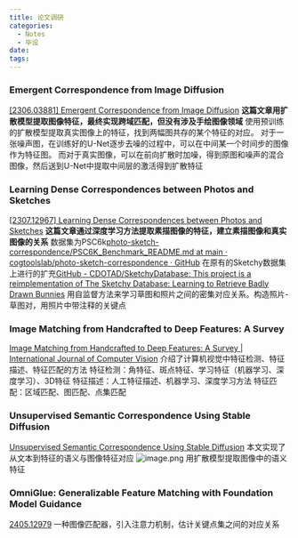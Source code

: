 ```yaml
---
title: 论文调研
categories:
  - Notes
  - 毕设
date:
tags:
---
```

### Emergent Correspondence from Image Diffusion
[[2306.03881] Emergent Correspondence from Image Diffusion](https://ar5iv.labs.arxiv.org/html/2306.03881?_immersive_translate_auto_translate=1) 
**这篇文章用扩散模型提取图像特征，最终实现跨域匹配，但没有涉及手绘图像领域**
使用预训练的扩散模型提取真实图像上的特征，找到两幅图共存的某个特征的对应。
对于一张噪声图，在训练好的U-Net逐步去噪的过程中，可以在中间某一个时间步的图像作为特征图。
而对于真实图像，可以在前向扩散时加噪，得到原图和噪声的混合图像，然后送到U-Net中提取中间层的激活得到扩散特征

### Learning Dense Correspondences between Photos and Sketches
[[2307.12967] Learning Dense Correspondences between Photos and Sketches](https://ar5iv.labs.arxiv.org/html/2307.12967?_immersive_translate_auto_translate=1) 
**这篇文章通过深度学习方法提取素描图像的特征，建立素描图像和真实图像的关系**
数据集为PSC6k[photo-sketch-correspondence/PSC6K\_Benchmark\_README.md at main · cogtoolslab/photo-sketch-correspondence · GitHub](https://github.com/cogtoolslab/photo-sketch-correspondence/blob/main/PSC6K_Benchmark_README.md) 
在原有的Sketchy数据集上进行的扩充[GitHub - CDOTAD/SketchyDatabase: This project is a reimplementation of The Sketchy Database: Learning to Retrieve Badly Drawn Bunnies](https://github.com/CDOTAD/SketchyDatabase?tab=readme-ov-file)
用自监督方法来学习草图和照片之间的密集对应关系。构造照片-草图对，用照片中带注释的关键点

### Image Matching from Handcrafted to Deep Features: A Survey
[Image Matching from Handcrafted to Deep Features: A Survey | International Journal of Computer Vision](https://link.springer.com/article/10.1007/s11263-020-01359-2)
介绍了计算机视觉中特征检测、特征描述、特征匹配的方法
特征检测：角特征、斑点特征、学习特征（机器学习、深度学习）、3D特征
特征描述：人工特征描述、机器学习、深度学习方法
特征匹配：区域匹配、图匹配、点集匹配

### Unsupervised Semantic Correspondence Using Stable Diffusion
[Unsupervised Semantic Correspondence Using Stable Diffusion](https://arxiv.org/html/2305.15581?_immersive_translate_auto_translate=1)
本文实现了从文本到特征的语义与图像特征对应
![image.png](https://cdn.jsdelivr.net/gh/zhengyangWang1/image@main/img/20250115195636.png)
用扩散模型提取图像中的语义特征

### OmniGlue: Generalizable Feature Matching with Foundation Model Guidance
[2405.12979](https://arxiv.org/pdf/2405.12979)
一种图像匹配器，引入注意力机制，估计关键点集之间的对应关系